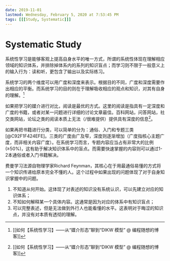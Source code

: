 ```yaml
---
date: 2019-11-01
lastmod: Wednesday, February 5, 2020 at 7:53:45 PM
tags: [[[Study, Systematic]]]
---
```

# Systematic Study


系统性学习是能够客观上提高自身水平的唯一方式，所谓的系统性体现在理解相应领域的知识体系，并排除掉体系内的系列的知识盲点；而学习则不限于一般意义上的输入行为：读和听，更包含了输出以及实际练习。

系统学习的两个维度可以用广度和深度来表示。根据目的不同，广度和深度需要作出相应的平衡。而系统学习的目的则在于理解吸收相应的观点和知识，对其有自身的理解。[^C92F1F424EFE]

如果把学习的媒介进行对比，阅读是最优的方式。这里的阅读是指具有一定深度和广度的书籍，或者对某一问题进行详细的讨论文章最佳。百科网站，问答网站，社交类网站，论坛之类的阅读本质上无法（/很难提供）提供具有深度的信息[^C92F1F424EFE]。

如果再把书籍进行分类，可以简单的分为：通俗、入门和专题三类[@C92F1F424EFE]。三类的广度由广及窄，深度则逐渐增加（广度指核心主题广度，而非相关内容广度）。在系统学习而言，专题内容应当占有非常大的比例(≥50%)，这有助于解决知识体系中的盲点。而需要快速掌握的内容则可以通过1-2本通俗或者入门书籍解决。

费曼学习法源自物理学家Richard Feynman，其核心在于用最通俗易懂的方式将一个知识传递给原本完全不懂的人。这个过程中如果出现的问题体现了对于自身知识掌握中的问题。

1. 不知道从何开始。这体现了对表述的知识没有系统认识，可以先建立对应的知识体系；
2. 不知如何解释某一个具体内容。这通常是因为对应的体系中有知识盲点；
3. 可以完整表述，但是无法做到外行人也能看懂的水平。这表明对于晦涩的知识点，并没有对本质有透彻的理解。


[^C92F1F424EFE]: [[如何【系统性学习】——从“媒介形态”聊到“DIKW 模型” @ 编程随想的博客]]

